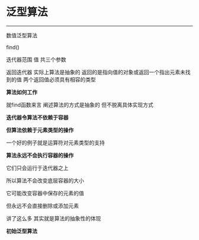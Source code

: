 # 泛型算法

********

<algorithm>

<numeric> 	数值泛型算法

find()

迭代器范围 值 共三个参数

返回迭代器 	实际上算法是抽象的 返回的是指向值的对象或返回一个指出元素未找到的值		两个返回值必须具有相容的类型

**算法如何工作**

就find函数来言 阐述算法的方式是抽象的 但不脱离具体实现方式

**迭代器令算法不依赖于容器**

**但算法依赖于元素类型的操作**

一个好的例子就是运算符对元素类型的支持

**算法永远不会执行容器的操作**

它们只会运行于迭代器之上

所以算法不会改变底层容器的大小

它可能改变容器中保存的元素的值

但永远不会直接删除或添加元素

讲了这么多 其实就是算法的抽象性的体现

**初始泛型算法**

 

